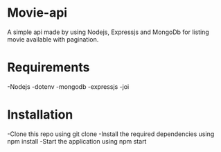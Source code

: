 # Movie-api

A simple api made by using Nodejs, Expressjs and MongoDb for listing movie available with pagination.

# Requirements

-Nodejs
-dotenv
-mongodb
-expressjs
-joi

# Installation

-Clone this repo using git clone
-Install the required dependencies using npm install
-Start the application using npm start
